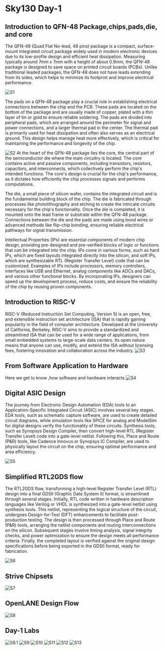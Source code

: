 # Sky130 Day-1
## Introduction to QFN-48 Package,chips,pads,die, and core

The QFN-48 (Quad Flat No-lead, 48 pins) package is a compact, surface-mount integrated circuit package widely used in modern electronic devices due to its low-profile design and efficient heat dissipation. Measuring typically around 7mm x 7mm with a height of about 0.9mm, the QFN-48 package is designed to save space on printed circuit boards (PCBs). Unlike traditional leaded packages, the QFN-48 does not have leads extending from its sides, which helps to minimize its footprint and improve electrical performance.

![S1](https://github.com/Arnav-12/VLSI-SoC-Design/blob/main/Screenshots%20vsd/S1.png)

The pads on a QFN-48 package play a crucial role in establishing electrical connections between the chip and the PCB. These pads are located on the bottom of the package and are usually made of copper, plated with a thin layer of tin or gold to ensure reliable soldering. The pads are divided into peripheral pads, which are arranged around the perimeter for signal and power connections, and a larger thermal pad in the center. The thermal pad is primarily used for heat dissipation and often also serves as an electrical ground. This design helps manage heat more effectively, which is critical for maintaining the performance and longevity of the chip.

![S2](https://github.com/Arnav-12/VLSI-SoC-Design/blob/main/Screenshots%20vsd/S2.png)
At the heart of the QFN-48 package lies the core, the central part of the semiconductor die where the main circuitry is located. The core contains active and passive components, including transistors, resistors, capacitors, and interconnects, which collectively perform the chip's intended functions. The core's design is crucial for the chip's performance, as it dictates how efficiently the chip processes signals and performs computations.

The die, a small piece of silicon wafer, contains the integrated circuit and is the fundamental building block of the chip. The die is fabricated through processes like photolithography and etching to create the intricate circuits necessary for the chip's functionality. Once the die is completed, it is mounted onto the lead frame or substrate within the QFN-48 package. Connections between the die and the pads are made using bond wires or advanced methods like flip-chip bonding, ensuring reliable electrical pathways for signal transmission.

Intellectual Properties (IPs) are essential components of modern chip design, providing pre-designed and pre-verified blocks of logic or functions that can be integrated into the chip. IPs come in various forms, such as hard IPs, which are fixed layouts integrated directly into the silicon, and soft IPs, which are synthesizable RTL (Register Transfer Level) code that can be customized. Examples of IPs include processors, memory controllers, interfaces like USB and Ethernet, analog components like ADCs and DACs, and various other functional blocks. By incorporating IPs, designers can speed up the development process, reduce costs, and ensure the reliability of the chip by reusing proven components.

## Introduction to RISC-V

RISC-V (Reduced Instruction Set Computing, Version 5) is an open, free, and extensible instruction set architecture (ISA) that is rapidly gaining popularity in the field of computer architecture. Developed at the University of California, Berkeley, RISC-V aims to provide a standardized and streamlined ISA that can be used for a wide range of applications, from small embedded systems to large-scale data centers. Its open nature means that anyone can use, modify, and extend the ISA without licensing fees, fostering innovation and collaboration across the industry.
![S3](https://github.com/Arnav-12/VLSI-SoC-Design/blob/main/S3.png)

## From Software Application to Hardware
Here we get to know ,how software and hardware interacts
![S4](https://github.com/Arnav-12/VLSI-SoC-Design/blob/main/S4.png)

## Digital ASIC Design

The journey from Electronic Design Automation (EDA) tools to an Application-Specific Integrated Circuit (ASIC) involves several key stages. EDA tools, such as schematic capture software, are used to create detailed circuit diagrams, while simulation tools like SPICE for analog and ModelSim for digital designs verify the functionality of these circuits. Synthesis tools, such as Synopsys Design Compiler, then convert high-level RTL (Register Transfer Level) code into a gate-level netlist. Following this, Place and Route (P&R) tools, like Cadence Innovus or Synopsys IC Compiler, are used to physically layout the circuit on the chip, ensuring optimal performance and area efficiency.

![S5](https://github.com/Arnav-12/VLSI-SoC-Design/blob/main/S5.png)

## Simplified RTL2GDS flow

The RTL2GDS flow, transforming a high-level Register Transfer Level (RTL) design into a final GDSII (Graphic Data System II) format, is streamlined through several stages. Initially, RTL code written in hardware description languages like Verilog or VHDL is synthesized into a gate-level netlist using synthesis tools. This netlist, representing the logical structure of the circuit, undergoes Design-for-Test (DFT) enhancements to facilitate post-production testing. The design is then processed through Place and Route (P&R) tools, arranging the netlist components and routing interconnections on the silicon. Subsequent stages involve timing analysis, signal integrity checks, and power optimization to ensure the design meets all performance criteria. Finally, the completed layout is verified against the original design specifications before being exported in the GDSII format, ready for fabrication.

![S6](https://github.com/Arnav-12/VLSI-SoC-Design/blob/main/S6.png)

## Strive Chipsets
![S7](https://github.com/Arnav-12/VLSI-SoC-Design/blob/main/S7.png)

## OpenLANE Design Flow
![S8](https://github.com/Arnav-12/VLSI-SoC-Design/blob/main/S8.png)

## Day-1 Labs
![S8.1](https://github.com/Arnav-12/VLSI-SoC-Design/blob/main/S8.1.png)
![S9](https://github.com/Arnav-12/VLSI-SoC-Design/blob/main/S9.png)
![S10](https://github.com/Arnav-12/VLSI-SoC-Design/blob/main/S10.png)
![S11](https://github.com/Arnav-12/VLSI-SoC-Design/blob/main/S11.png)
![S12](https://github.com/Arnav-12/VLSI-SoC-Design/blob/main/S12.png)
![S13](https://github.com/Arnav-12/VLSI-SoC-Design/blob/main/S13.png)



